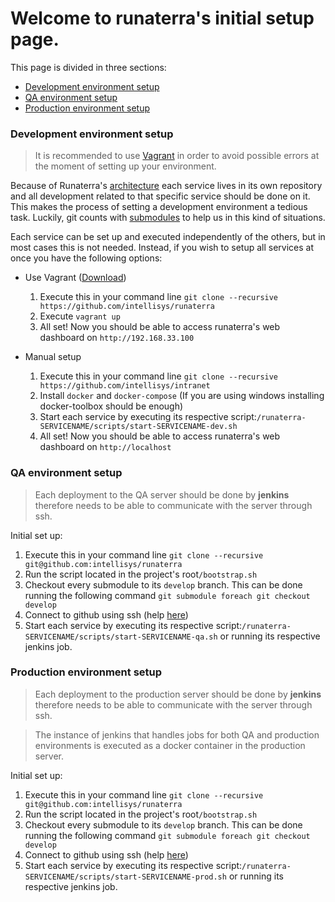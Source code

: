 # Welcome to runaterra's initial setup page. 

This page is divided in three sections:

 - [Development environment setup](#development-environment-setup)
 - [QA environment setup](#QA-environment-setup)
 - [Production environment setup](#production-environment-setup)

### Development environment setup

> It is recommended to use [Vagrant](https://www.vagrantup.com/) in order to avoid possible errors at the moment of setting up your environment.

Because of Runaterra's [architecture](Architecture) each service lives in its own repository and all development related to that specific service should be done on it. This makes the process of setting a development environment a tedious task. Luckily, git counts with [submodules](https://git-scm.com/book/en/v2/Git-Tools-Submodules) to help us in this kind of situations.

Each service can be set up and executed independently of the others, but in most cases this is not needed. Instead, if you wish to setup all services at once you have the following options:

 - Use Vagrant ([Download](https://www.vagrantup.com/downloads.html))
    1. Execute this in your command line `git clone --recursive https://github.com/intellisys/runaterra`
    2. Execute `vagrant up`
    5. All set! Now you should be able to access runaterra's web dashboard on `http://192.168.33.100`

 - Manual setup
    1. Execute this in your command line `git clone --recursive https://github.com/intellisys/intranet`
    2. Install `docker` and `docker-compose` (If you are using windows installing docker-toolbox should be enough)
    3. Start each service by executing its respective script:`/runaterra-SERVICENAME/scripts/start-SERVICENAME-dev.sh`
    5. All set! Now you should be able to access runaterra's web dashboard on `http://localhost`


### QA environment setup
 > Each deployment to the QA server should be done by **jenkins** therefore needs to be able to communicate with the server through ssh.

Initial set up:
 1. Execute this in your command line `git clone --recursive git@github.com:intellisys/runaterra`
 2. Run the script located in the project's root`/bootstrap.sh`
 3. Checkout every submodule to its `develop` branch. This can be done running the following command `git submodule foreach git checkout develop`
 4. Connect to github using ssh (help [here](https://help.github.com/articles/connecting-to-github-with-ssh/))
 5. Start each service by executing its respective script:`/runaterra-SERVICENAME/scripts/start-SERVICENAME-qa.sh` or running its respective jenkins job.

### Production environment setup

 > Each deployment to the production server should be done by **jenkins** therefore needs to be able to communicate with the server through ssh.

 > The instance of jenkins that handles jobs for both QA and production environments is executed as a docker container in the production server.

Initial set up:
 1. Execute this in your command line `git clone --recursive git@github.com:intellisys/runaterra`
 2. Run the script located in the project's root`/bootstrap.sh`
 3. Checkout every submodule to its `develop` branch. This can be done running the following command `git submodule foreach git checkout develop`
 4. Connect to github using ssh (help [here](https://help.github.com/articles/connecting-to-github-with-ssh/))
 5. Start each service by executing its respective script:`/runaterra-SERVICENAME/scripts/start-SERVICENAME-prod.sh` or running its respective jenkins job.
